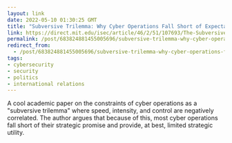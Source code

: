 ```yaml
---
layout: link
date: 2022-05-10 01:30:25 GMT
title: "Subversive Trilemma: Why Cyber Operations Fall Short of Expectations"
link: https://direct.mit.edu/isec/article/46/2/51/107693/The-Subversive-Trilemma-Why-Cyber-Operations-Fall
permalink: /post/683824881455005696/subversive-trilemma-why-cyber-operations-fall
redirect_from: 
  - /post/683824881455005696/subversive-trilemma-why-cyber-operations-fall
tags:
- cybersecurity
- security
- politics
- international relations
---
```

<p>A cool academic paper on the constraints of cyber operations as a "subversive trilemma" where speed, intensity, and control are negatively correlated. The author argues that because of this, most cyber operations fall short of their strategic promise and provide, at best, limited strategic utility.</p>